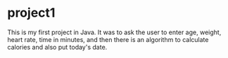 # project1
This is my first project in Java. It was to ask the user to enter age, weight, heart rate, time in minutes, and then there is an algorithm to calculate calories and also put today's date.
